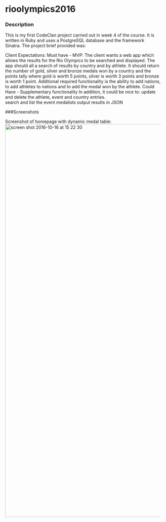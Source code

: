 # rioolympics2016
### Description

This is my first CodeClan project carried out in week 4 of the course. It is written in Ruby and uses a PostgreSQL database and the framework Sinatra.
The project brief provided was:

Client Expectations:
Must have - MVP:
The client wants a web app which allows the results for the Rio Olympics to be searched and displayed.  The app should all a search of results by country and by athlete.  It should return the number of gold, silver and bronze medals won by a country and the points tally where gold is worth 5 points, silver is worth 3 points and bronze is worth 1 point.
Additional required functionality is the ability to add nations, to add athletes to nations and to add the medal won by the athlete.
Could Have  - Supplementary functionality 
In addition, it could be nice to:
update and delete the athlete, event and country entries.  
search and list the event medalists
output results in JSON

###Screenshots

Screenshot of homepage with dynamic medal table:
<img width="1274" alt="screen shot 2016-10-16 at 15 22 30" src="https://cloud.githubusercontent.com/assets/17859815/19418128/a573cffe-93b5-11e6-93c9-3a6585fd96aa.png">
